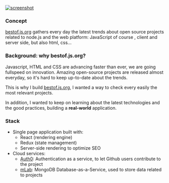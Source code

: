[![screenshot](https://cloud.githubusercontent.com/assets/5546996/22850684/60247c70-f051-11e6-8e31-d5a5f7f10115.png)](http://bestof.js.org/)

### Concept

[bestof.js.org](http://bestof.js.org/about) gathers every day the latest trends about open source projects related to node.js and the web platform: JavaScript of course , client and server side, but also html, css...

### Background: why bestof.js.org?

Javascript, HTML and CSS are advancing faster than ever, we are going fullspeed on innovation.
Amazing open-source projects are released almost everyday, so it's hard to keep up-to-date about the trends.

This is why I build [bestof.js.org](http://bestof.js.org/), I wanted a way to check every easily the most relevant projects.

In addition, I wanted to keep on learning about the latest technologies and the good practices, building a **real-world** application.

### Stack

* Single page application built with:
  * React (rendering engine)
  * Redux (state management)
  * Server-side rendering to optimize SEO
* Cloud services:
  * [Auth0](https://auth0.com/): Authentication as a service, to let Github users contribute to the project
  * [mLab](https://mlab.com/): MongoDB Database-as-a-Service, used to store data related to projects

